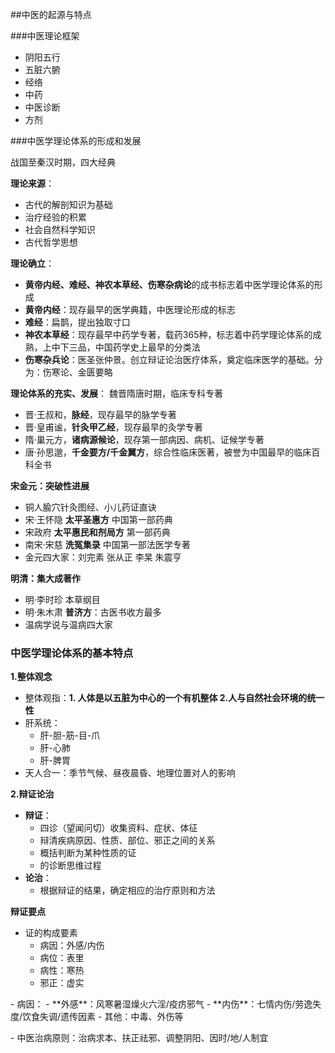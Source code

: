 ##中医的起源与特点

###中医理论框架

- 阴阳五行
- 五脏六腑
- 经络
- 中药
- 中医诊断
- 方剂

###中医学理论体系的形成和发展

战国至秦汉时期，四大经典

**理论来源**：

 - 古代的解剖知识为基础
 - 治疗经验的积累
 - 社会自然科学知识
 - 古代哲学思想

**理论确立**：

 - **黄帝内经、难经、神农本草经、伤寒杂病论**的成书标志着中医学理论体系的形成
 - **黄帝内经**：现存最早的医学典籍，中医理论形成的标志
 - **难经**：扁鹊，提出独取寸口
 - **神农本草经**：现存最早中药学专著，载药365种，标志着中药学理论体系的成熟，上中下三品，中国药学史上最早的分类法
 - **伤寒杂兵论**：医圣张仲景。创立辩证论治医疗体系，奠定临床医学的基础。分为：伤寒论、金匮要略

**理论体系的充实、发展**：
魏晋隋唐时期，临床专科专著

- 晋·王叔和，**脉经**，现存最早的脉学专著
- 晋·皇甫谧，**针灸甲乙经**，现存最早的灸学专著
- 隋·巢元方，**诸病源候论**，现存第一部病因、病机、证候学专著
- 唐·孙思邈，**千金要方/千金翼方**，综合性临床医著，被誉为中国最早的临床百科全书

**宋金元：突破性进展**

- 铜人腧穴针灸图经、小儿药证直诀
- 宋·王怀隐 **太平圣惠方** 中国第一部药典
- 宋政府 **太平惠民和剂局方** 第一部药典
- 南宋·宋慈 **洗冤集录** 中国第一部法医学专著
- 金元四大家：刘完素 张从正 李杲 朱震亨

**明清：集大成著作**

- 明·李时珍 本草纲目
- 明·朱木肃 **普济方**：古医书收方最多
- 温病学说与温病四大家

### 中医学理论体系的基本特点

**1.整体观念**

- 整体观指：**1. 人体是以五脏为中心的一个有机整体 2.人与自然社会环境的统一性**
- 肝系统：
	- 肝-胆-筋-目-爪
	- 肝-心肺
	- 肝-脾胃
- 天人合一：季节气候、昼夜晨昏、地理位置对人的影响

**2.辩证论治**

- **辩证**：
	- 四诊（望闻问切）收集资料、症状、体征
	- 辩清疾病原因、性质、部位、邪正之间的关系
	- 概括判断为某种性质的证
	- 的诊断思维过程
- **论治**：
	- 根据辩证的结果，确定相应的治疗原则和方法

**辩证要点**

- 证的构成要素
	- 病因：外感/内伤
	- 病位：表里
	- 病性：寒热
	- 邪正：虚实
<p>
- 病因：
	- **外感**：风寒暑湿燥火六淫/疫疠邪气
	- **内伤**：七情内伤/劳逸失度/饮食失调/遗传因素
	- 其他：中毒、外伤等
<p>
- 中医治病原则：治病求本、扶正祛邪、调整阴阳、因时/地/人制宜


    